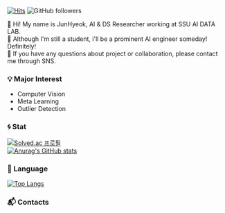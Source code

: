 [![Hits](https://hits.seeyoufarm.com/api/count/incr/badge.svg?url=https%3A%2F%2Fgithub.com%2FJ-PARK11%2Fhit-counter&count_bg=%2379C83D&title_bg=%23555555&icon=symantec.svg&icon_color=%23E7E7E7&title=hits&edge_flat=false)](https://hits.seeyoufarm.com) ![GitHub followers](https://img.shields.io/github/followers/J-PARK11?logo=Aiqfome)   


👋 Hi! My name is JunHyeok, AI & DS Researcher working at SSU AI DATA LAB.   
🌱 Although I'm still a student, i'll be a prominent AI engineer someday! Definitely!    
💬 If you have any questions about project or collaboration, please contact me through SNS.   


### 💡 Major Interest
- Computer Vision 
- Meta Learning 
- Outlier Detection

### 🌀 Stat
[![Solved.ac
프로필](http://mazassumnida.wtf/api/v2/generate_badge?boj=bear1123)](https://solved.ac/bear1123)   
[![Anurag's GitHub stats](https://github-readme-stats.vercel.app/api?username=J-PARK11)](https://github.com/anuraghazra/github-readme-stats)

### :flashlight: Language
[![Top Langs](https://github-readme-stats.vercel.app/api/top-langs/?username=J-PARK11)](https://github.com/J-PARK11/github-readme-stats)

### 📬 Contacts
